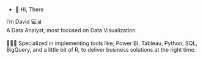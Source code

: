 - 👋 Hi, There

I’m David
💻📊<br>A Data Analyst, most focused on Data Visualization<br><br>👨🏽‍💻 Specialized in implementing tools like; Power BI, Tableau, Python, SQL, BigQuery, and a little bit of R, to deliver business solutions at the right time.<br>
